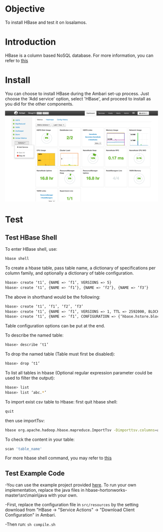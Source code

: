 # Objective
To install HBase and test it on losalamos.

# Introduction
HBase is a column based NoSQL database. For more information, you can refer to [this](https://en.wikipedia.org/wiki/Apache_HBase)

# Install
You can choose to install HBase during the Ambari set-up process. Just choose the 'Add service' option, select 'HBase', and proceed to install as you did for the other components.

![alt text](https://github.com/CleoJiang/CCAssignment/blob/master/WeChat_1458152481.jpeg)
<!-- Image courtesy of Group 14, from Storm.md -->



# Test
## Test HBase Shell
To enter HBase shell, use:
```bash
hbase shell
```
To create a hbase table, pass table name, a dictionary of specifications per column family, and optionally a dictionary of table configuration.
```bash
hbase> create ‘t1’, {NAME => ‘f1’, VERSIONS => 5}
hbase> create ‘t1’, {NAME => ‘f1’}, {NAME => ‘f2’}, {NAME => ‘f3’}
```
The above in shorthand would be the following:
```bash
hbase> create ‘t1’, ‘f1’, ‘f2’, ‘f3’
hbase> create ‘t1’, {NAME => ‘f1’, VERSIONS => 1, TTL => 2592000, BLOCKCACHE => true}
hbase> create ‘t1’, {NAME => ‘f1’, CONFIGURATION => {‘hbase.hstore.blockingStoreFiles’ => ’10’}}
```
Table configuration options can be put at the end.

To describe the named table:
```bash
hbase> describe ‘t1’
```

To drop the named table (Table must first be disabled):
```bash
hbase> drop ‘t1’
```

To list all tables in hbase (Optional regular expression parameter could be used to filter the output):
```bash
hbase> list
hbase> list ‘abc.*’
```

To import exist csv table to Hbase:
first quit hbase shell:
```bash
quit
```
then use importTsv:
```bash
hbase org.apache.hadoop.hbase.mapreduce.ImportTsv -Dimporttsv.columns=a,b,c <tablename> <hdfs-inputdir>
```

To check the content in your table:
```bash
scan 'table_name'
```
For more hbase shell command, you may refer to [this](https://learnhbase.wordpress.com/2013/03/02/hbase-shell-commands/)

## Test Example Code
-You can use the example project provided [here](https://github.com/CodeMySky/hbase-hortonworks). To run your own implementation, replace the java files in hbase-hortonworks-master\src\main\java with your own.

-First, replace the configuration file in `src/resources` by the setting download from "HBase -> "Service Actions" -> "Download Client Configuration" in Ambari. 

-Then run:
`sh compile.sh`
